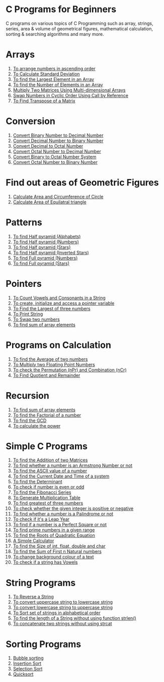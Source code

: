 # C Programs for Beginners
C programs on various topics of C Programming such as array, strings, series, area & volume of geometrical figures, mathematical calculation, sorting & searching algorithms and many more.
# Arrays
1. [To arrange numbers in ascending order](https://github.com/vasudevpooja/C-Programs-For-Beginners/blob/main/Arrange%20Array/main.c)
2. [To Calculate Standard Deviation](https://github.com/vasudevpooja/C-Programs-For-Beginners/blob/main/Standard%20Deviation/main.c)
3. [To find the Largest Element in an Array](https://github.com/vasudevpooja/C-Programs-For-Beginners/blob/main/Largest/Largest.c)
4. [To find the Number of Elements in an Array](https://github.com/vasudevpooja/C-Programs-For-Beginners/blob/main/Size%20(Array)/main.c)
5. [Multiply Two Matrices Using Multi-dimensional Arrays](https://github.com/vasudevpooja/C-Programs-For-Beginners/blob/main/Mutliply%20Martices%20(Multi%20Dimensional)/main.c)
6. [Swap Numbers in Cyclic Order Using Call by Reference](https://github.com/vasudevpooja/C-Programs-For-Beginners/blob/main/Swap%20(Call%20by%20Ref)/main.c)
7. [To Find Transpose of a Matrix](https://github.com/vasudevpooja/C-Programs-For-Beginners/blob/main/Transpose%20of%20a%20Matrix/main.c)
# Conversion
1. [Convert Binary Number to Decimal Number](https://github.com/vasudevpooja/C-Programs-For-Beginners/blob/main/Binary%20to%20Decimal/main.c)
2. [Convert Decimal Number to Binary Number](https://github.com/vasudevpooja/C-Programs-For-Beginners/blob/main/Decimal%20to%20Binary/main.c)
3. [Convert Decimal to Octal Number](https://github.com/vasudevpooja/C-Programs-For-Beginners/blob/main/Decimal%20to%20Octal/main.c)
4. [Convert Octal Number to Decimal Number](https://github.com/vasudevpooja/C-Programs-For-Beginners/blob/main/Octal%20to%20Decimal/main.c)
5. [Convert Binary to Octal Number System](https://github.com/vasudevpooja/C-Programs-For-Beginners/blob/main/Binary%20to%20Octal/main.c)
6. [Convert Octal Number to Binary Number](https://github.com/vasudevpooja/C-Programs-For-Beginners/blob/main/Octal%20to%20Binary/main.c)
# Find out areas of Geometric Figures
1. [Calculate Area and Circumference of Circle](https://github.com/vasudevpooja/C-Programs-For-Beginners/blob/main/Area%20(Circle)/main.c)
2. [Calculate Area of Equilatral triangle](https://github.com/vasudevpooja/C-Programs-For-Beginners/blob/main/Area%20(Equilateral%20Triangle)/main.c)
# Patterns
1. [To find Half pyramid (Alphabets)](https://github.com/vasudevpooja/C-Programs-For-Beginners/tree/main/Half%20Pyramid-Alphabets)
2. [To find Half pyramid (Numbers)](https://github.com/vasudevpooja/C-Programs-For-Beginners/tree/main/Half%20Pyramid-%20Numbers)
3. [To find Half pyramid (Stars)](https://github.com/vasudevpooja/C-Programs-For-Beginners/tree/main/Half%20Pyramid-Stars)
4. [To find Half pyramid (Inverted Stars)](https://github.com/vasudevpooja/C-Programs-For-Beginners/blob/main/Half%20Pyramid-%20Inverted%20Stars/halfpyrinvstars.c)
5. [To find Full pyramid (Numbers)](https://github.com/vasudevpooja/C-Programs-For-Beginners/tree/main/Full%20Pyramid-%20Numbers)
6. [To find Full pyramid (Stars)](https://github.com/vasudevpooja/C-Programs-For-Beginners/tree/main/Full%20Pyramid-Stars)
# Pointers
1. [To Count Vowels and Consonants in a String](https://github.com/vasudevpooja/C-Programs-For-Beginners/blob/main/Count%20Vowels%20and%20Consonants/main.c)
2. [To create, initialize and access a pointer variable](https://github.com/vasudevpooja/C-Programs-For-Beginners/blob/main/Create%20and%20Access%20a%20Pointer/main.c)
3. [To Find the Largest of three numbers](https://github.com/vasudevpooja/C-Programs-For-Beginners/blob/main/Largest%20(Pointers)/main.c)
4. [To Print String](https://github.com/vasudevpooja/C-Programs-For-Beginners/blob/main/Print%20a%20String/main.c)
5. [To Swap two numbers](https://github.com/vasudevpooja/C-Programs-For-Beginners/blob/main/Swap%20(Pointers)/main.c)
6. [To find sum of array elements](https://github.com/vasudevpooja/C-Programs-For-Beginners/blob/main/Sum%20(Pointers)/main.c)
# Programs on Calculation
1. [To find the Average of two numbers](https://github.com/vasudevpooja/C-Programs-For-Beginners/blob/main/Average%20of%20two%20numbers/main.c)
2. [To Multiply two Floating Point Numbers](https://github.com/vasudevpooja/C-Programs-For-Beginners/blob/main/Multiply%20Floating/main.c)
3. [To check the Permutation (nPr) and Combination (nCr)](https://github.com/vasudevpooja/C-Programs-For-Beginners/tree/main/nPr_nCr)
4. [To Find Quotient and Remainder](https://github.com/vasudevpooja/C-Programs-For-Beginners/blob/main/Quotient%20and%20Remainder/main.c)
# Recursion
1. [To find sum of array elements](https://github.com/vasudevpooja/C-Programs-For-Beginners/blob/main/Sum%20(Recursion)/main.c)
2. [To find the Factorial of a number](https://github.com/vasudevpooja/C-Programs-For-Beginners/tree/main/Factorial)
3. [To find the GCD](https://github.com/vasudevpooja/C-Programs-For-Beginners/tree/main/GCD)
4. [To calculate the power](https://github.com/vasudevpooja/C-Programs-For-Beginners/blob/main/Power%20(Recursion)/main.c)
# Simple C Programs
1. [To find the Addition of two Matrices](https://github.com/vasudevpooja/C-Programs-For-Beginners/blob/main/Add%20Matrix/AddMatrix.c)
2. [To find whether a number is an Armstrong Number or not](https://github.com/vasudevpooja/C-Programs-For-Beginners/blob/main/Armstrong/Armstrong.c)
3. [To find the ASCII value of a number](https://github.com/vasudevpooja/C-Programs-For-Beginners/blob/main/ASCII/ASCII.c)
4. [To find the Current Date and Time of a system](https://github.com/vasudevpooja/C-Programs-For-Beginners/blob/main/Date_Time/Date_Time.c)
5. [To find the Determinant](https://github.com/vasudevpooja/C-Programs-For-Beginners/blob/main/Determinant/Determinant.c)
6. [To check if number is even or odd]()
7. [To find the Fibonacci Series](https://github.com/vasudevpooja/C-Programs-For-Beginners/tree/main/Fibonacci)
8. [To Generate Multiplication Table]()
9. [To find greatest of three numbers]()
10. [To check whether the given integer is positive or negative]()
11. [To find whether a number is a Palindrome or not](https://github.com/vasudevpooja/C-Programs-For-Beginners/tree/main/Palindrome)
12. [To check if it's a Leap Year]()
13. [To find if a number is a Perfect Square or not](https://github.com/vasudevpooja/C-Programs-For-Beginners/blob/main/Perfect%20Square/Perfect_Square.c)
14. [To find prime numbers in a given range]()
15. [To find the Roots of Quadratic Equation](https://github.com/vasudevpooja/C-Programs-For-Beginners/blob/main/Quadratic/Quadratic.c)
16. [A Simple Calculator](https://github.com/vasudevpooja/C-Programs-For-Beginners/tree/main/Simple%20Calculator)
17. [To find the Size of int, float, double and char]()
18. [To find the Sum of First n Natural numbers]()
19. [To change background colour of a text](https://github.com/vasudevpooja/C-Programs-For-Beginners/tree/main/Text)
20. [To check if a string has Vowels](https://github.com/vasudevpooja/C-Programs-For-Beginners/tree/main/Vowels)
# String Programs
1. [To Reverse a String](https://github.com/vasudevpooja/C-Programs-For-Beginners/blob/main/Reverse/Reverse.c)
2. [To convert uppercase string to lowercase string](https://github.com/vasudevpooja/C-Programs-For-Beginners/blob/main/Convert%20to%20Lowercase/main.c)
3. [To convert lowercase string to uppercase string](https://github.com/vasudevpooja/C-Programs-For-Beginners/blob/main/Convert%20to%20Uppercase/main.c)
4. [To Sort set of strings in alphabetical order](https://github.com/vasudevpooja/C-Programs-For-Beginners/blob/main/Sort%20set%20of%20Strings/main.c)
5. [To find the length of a String without using function strlen()](https://github.com/vasudevpooja/C-Programs-For-Beginners/blob/main/Find%20Length/main.c)
6. [To concatenate two strings without using strcat](https://github.com/vasudevpooja/C-Programs-For-Beginners/blob/main/Concatenate/main.c)
# Sorting Programs
1. [Bubble sorting](https://github.com/vasudevpooja/C-Programs-For-Beginners/blob/main/Bubble%20Sort/main.c)
2. [Insertion Sort](https://github.com/vasudevpooja/C-Programs-For-Beginners/blob/main/Insertion%20Sort/main.c)
3. [Selection Sort](https://github.com/vasudevpooja/C-Programs-For-Beginners/blob/main/Selection%20Sort/main.c)
4. [Quicksort](https://github.com/vasudevpooja/C-Programs-For-Beginners/blob/main/Quicksort/main.c)
